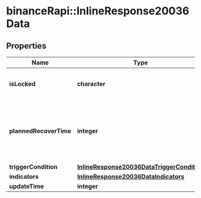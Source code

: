 # binanceRapi::InlineResponse20036Data


## Properties
Name | Type | Description | Notes
------------ | ------------- | ------------- | -------------
**isLocked** | **character** | API trading function is locked or not | 
**plannedRecoverTime** | **integer** | If API trading function is locked, this is the planned recover time | 
**triggerCondition** | [**InlineResponse20036DataTriggerCondition**](inline_response_200_36_data_triggerCondition.md) |  | 
**indicators** | [**InlineResponse20036DataIndicators**](inline_response_200_36_data_indicators.md) |  | 
**updateTime** | **integer** |  | 


